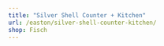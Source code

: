 ```yaml
---
title: "Silver Shell Counter + Kitchen"
url: /easton/silver-shell-counter-kitchen/
shop: Fisch
---
```

